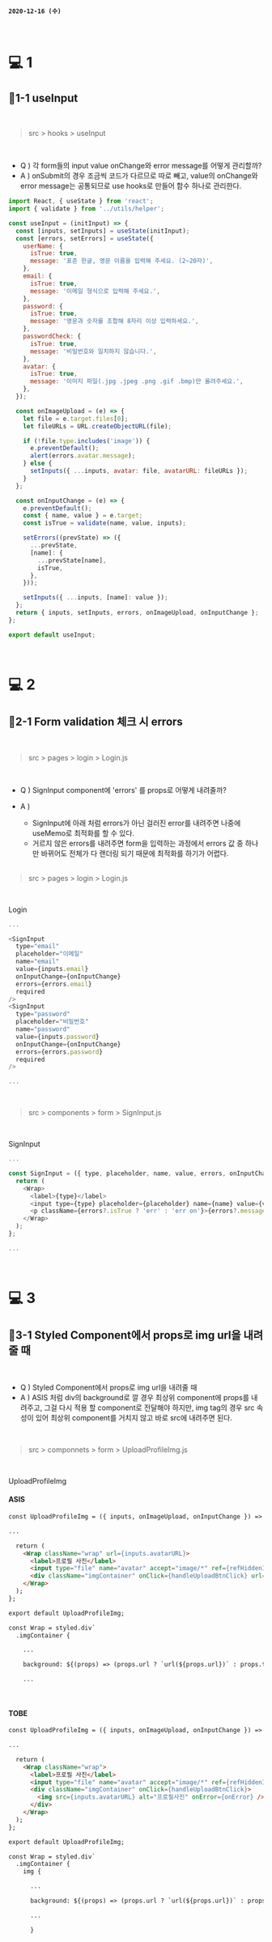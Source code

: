 #### `2020-12-16 (수)`

<br/>

# 💻 1

## 📂1-1 useInput

<br/>

> src > hooks > useInput

<br/>

- Q ) 각 form들의 input value onChange와 error message를 어떻게 관리할까?
- A ) onSubmit의 경우 조금씩 코드가 다르므로 따로 빼고, value의 onChange와 error message는 공통되므로 use hooks로 만들어 함수 하나로 관리한다.

```js
import React, { useState } from 'react';
import { validate } from '../utils/helper';

const useInput = (initInput) => {
  const [inputs, setInputs] = useState(initInput);
  const [errors, setErrors] = useState({
    userName: {
      isTrue: true,
      message: '표준 한글, 영문 이름을 입력해 주세요. (2~20자)',
    },
    email: {
      isTrue: true,
      message: '이메일 형식으로 입력해 주세요.',
    },
    password: {
      isTrue: true,
      message: '영문과 숫자를 조합해 8자리 이상 입력하세요.',
    },
    passwordCheck: {
      isTrue: true,
      message: '비밀번호와 일치하지 않습니다.',
    },
    avatar: {
      isTrue: true,
      message: '이미지 파일(.jpg .jpeg .png .gif .bmp)만 올려주세요.',
    },
  });

  const onImageUpload = (e) => {
    let file = e.target.files[0];
    let fileURLs = URL.createObjectURL(file);

    if (!file.type.includes('image')) {
      e.preventDefault();
      alert(errors.avatar.message);
    } else {
      setInputs({ ...inputs, avatar: file, avatarURL: fileURLs });
    }
  };

  const onInputChange = (e) => {
    e.preventDefault();
    const { name, value } = e.target;
    const isTrue = validate(name, value, inputs);

    setErrors((prevState) => ({
      ...prevState,
      [name]: {
        ...prevState[name],
        isTrue,
      },
    }));

    setInputs({ ...inputs, [name]: value });
  };
  return { inputs, setInputs, errors, onImageUpload, onInputChange };
};

export default useInput;
```

<br/>

# 💻 2

## 📂2-1 Form validation 체크 시 errors

<br/>

> src > pages > login > Login.js     


<br/>

- Q ) SignInput component에 'errors' 를 props로 어떻게 내려줄까?
- A ) 
  - SignInput에 아래 처럼 errors가 아닌 걸러진 error를 내려주면 나중에 useMemo로 최적화를 할 수 있다. 
  - 거르지 않은 errors를 내려주면 form을 입력하는 과정에서 errors 값 중 하나만 바뀌어도 전체가 다 랜더링 되기 때문에 최적화를 하기가 어렵다.

  <br/>

> src > pages > login > Login.js     

<br/>

Login
```js
...

<SignInput
  type="email"
  placeholder="이메일"
  name="email"
  value={inputs.email}
  onInputChange={onInputChange}
  errors={errors.email}
  required
/>
<SignInput
  type="password"
  placeholder="비밀번호"
  name="password"
  value={inputs.password}
  onInputChange={onInputChange}
  errors={errors.password}
  required
/>

...

```

<br/>

> src > components > form > SignInput.js

<br/>

SignInput
```js
...

const SignInput = ({ type, placeholder, name, value, errors, onInputChange }) => {
  return (
    <Wrap>
      <label>{type}</label>
      <input type={type} placeholder={placeholder} name={name} value={value} onChange={onInputChange} />
      <p className={errors?.isTrue ? 'err' : 'err on'}>{errors?.message}</p>
    </Wrap>
  );
};

...

```

<br/>

# 💻 3

## 📂3-1 Styled Component에서 props로 img url을 내려줄 때

<br/>

- Q ) Styled Component에서 props로 img url을 내려줄 때
- A ) ASIS 처럼 div의 background로 깔 경우 최상위 component에 props를 내려주고, 그걸 다시 적용 할 component로 전달해야 하지만, img tag의 경우 src 속성이 있어 최상위 component를 거치지 않고 바로 src에 내려주면 된다.

<br/>

> src > componnets > form > UploadProfileImg.js

<br/>

UploadProfileImg

#### ASIS

```html
const UploadProfileImg = ({ inputs, onImageUpload, onInputChange }) => {

...

  return (
    <Wrap className="wrap" url={inputs.avatarURL}>
      <label>프로필 사진</label>
      <input type="file" name="avatar" accept="image/*" ref={refHiddenInput} onChange={handleImageUpload} />
      <div className="imgContainer" onClick={handleUploadBtnClick} url={inputs.avatarURL} onError={onError}></div>
    </Wrap>
  );
};

export default UploadProfileImg;

const Wrap = styled.div`
  .imgContainer {    

    ...

    background: ${(props) => (props.url ? `url(${props.url})` : props.theme.background[1])};

    ...


```
<br/>

#### TOBE

```html
const UploadProfileImg = ({ inputs, onImageUpload, onInputChange }) => {

...

  return (
    <Wrap className="wrap">
      <label>프로필 사진</label>
      <input type="file" name="avatar" accept="image/*" ref={refHiddenInput} onChange={handleImageUpload} />
      <div className="imgContainer" onClick={handleUploadBtnClick}>
        <img src={inputs.avatarURL} alt="프로필사진" onError={onError} />
      </div>
    </Wrap>
  );
};

export default UploadProfileImg;

const Wrap = styled.div`
  .imgContainer {
    img {

      ...

      background: ${(props) => (props.url ? `url(${props.url})` : props.theme.background[1])};

      ...

      }

```
